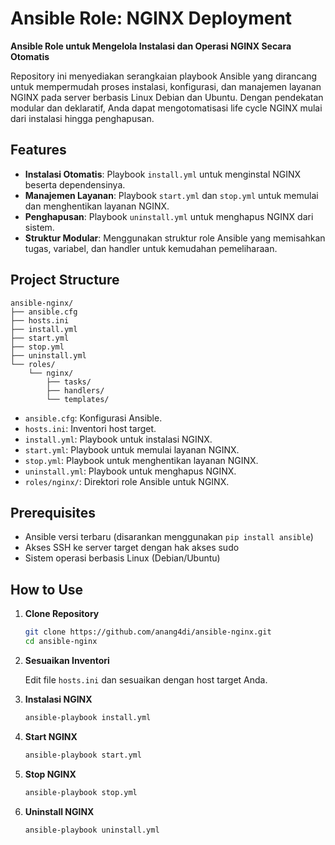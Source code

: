
# Ansible Role: NGINX Deployment

**Ansible Role untuk Mengelola Instalasi dan Operasi NGINX Secara Otomatis**

Repository ini menyediakan serangkaian playbook Ansible yang dirancang untuk mempermudah proses instalasi, konfigurasi, dan manajemen layanan NGINX pada server berbasis Linux Debian dan Ubuntu. Dengan pendekatan modular dan deklaratif, Anda dapat mengotomatisasi life cycle NGINX mulai dari instalasi hingga penghapusan.

## Features

- **Instalasi Otomatis**: Playbook `install.yml` untuk menginstal NGINX beserta dependensinya.
- **Manajemen Layanan**: Playbook `start.yml` dan `stop.yml` untuk memulai dan menghentikan layanan NGINX.
- **Penghapusan**: Playbook `uninstall.yml` untuk menghapus NGINX dari sistem.
- **Struktur Modular**: Menggunakan struktur role Ansible yang memisahkan tugas, variabel, dan handler untuk kemudahan pemeliharaan.

## Project Structure
```
ansible-nginx/
├── ansible.cfg
├── hosts.ini
├── install.yml
├── start.yml
├── stop.yml
├── uninstall.yml
└── roles/
    └── nginx/
        ├── tasks/
        ├── handlers/
        └── templates/
```
- `ansible.cfg`: Konfigurasi Ansible.
- `hosts.ini`: Inventori host target.
- `install.yml`: Playbook untuk instalasi NGINX.
- `start.yml`: Playbook untuk memulai layanan NGINX.
- `stop.yml`: Playbook untuk menghentikan layanan NGINX.
- `uninstall.yml`: Playbook untuk menghapus NGINX.
- `roles/nginx/`: Direktori role Ansible untuk NGINX.

## Prerequisites

- Ansible versi terbaru (disarankan menggunakan `pip install ansible`)
- Akses SSH ke server target dengan hak akses sudo
- Sistem operasi berbasis Linux (Debian/Ubuntu)

## How to Use

1. **Clone Repository**

   ```bash
   git clone https://github.com/anang4di/ansible-nginx.git
   cd ansible-nginx
   ```
   
2. **Sesuaikan Inventori**

	Edit file `hosts.ini` dan sesuaikan dengan host target Anda.

4. **Instalasi NGINX**
	```bash
	ansible-playbook install.yml
	```
5. **Start NGINX**
	```bash
	ansible-playbook start.yml
	```
6. **Stop NGINX**
	```bash
	ansible-playbook stop.yml
	```
7. **Uninstall NGINX**
	```bash
	ansible-playbook uninstall.yml
	```
